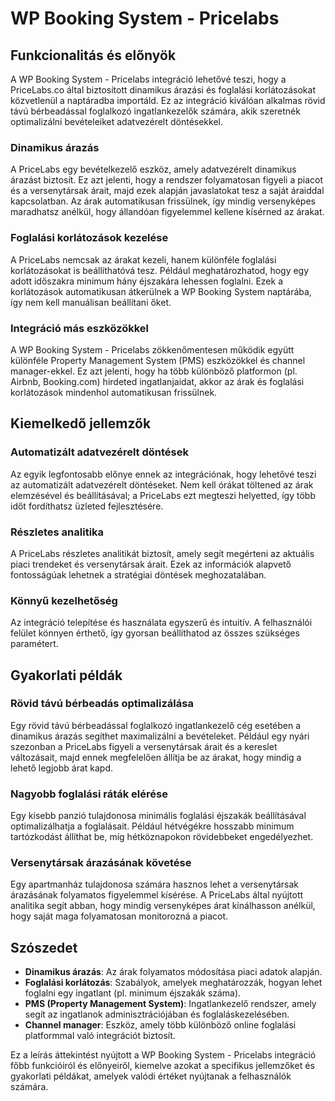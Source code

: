 # WP Booking System - Pricelabs

## Funkcionalitás és előnyök

A WP Booking System - Pricelabs integráció lehetővé teszi, hogy a PriceLabs.co által biztosított dinamikus árazási és foglalási korlátozásokat közvetlenül a naptáradba importáld. Ez az integráció kiválóan alkalmas rövid távú bérbeadással foglalkozó ingatlankezelők számára, akik szeretnék optimalizálni bevételeiket adatvezérelt döntésekkel.

### Dinamikus árazás

A PriceLabs egy bevételkezelő eszköz, amely adatvezérelt dinamikus árazást biztosít. Ez azt jelenti, hogy a rendszer folyamatosan figyeli a piacot és a versenytársak árait, majd ezek alapján javaslatokat tesz a saját áraiddal kapcsolatban. Az árak automatikusan frissülnek, így mindig versenyképes maradhatsz anélkül, hogy állandóan figyelemmel kellene kísérned az árakat.

### Foglalási korlátozások kezelése

A PriceLabs nemcsak az árakat kezeli, hanem különféle foglalási korlátozásokat is beállíthatóvá tesz. Például meghatározhatod, hogy egy adott időszakra minimum hány éjszakára lehessen foglalni. Ezek a korlátozások automatikusan átkerülnek a WP Booking System naptárába, így nem kell manuálisan beállítani őket.

### Integráció más eszközökkel

A WP Booking System - Pricelabs zökkenőmentesen működik együtt különféle Property Management System (PMS) eszközökkel és channel manager-ekkel. Ez azt jelenti, hogy ha több különböző platformon (pl. Airbnb, Booking.com) hirdeted ingatlanjaidat, akkor az árak és foglalási korlátozások mindenhol automatikusan frissülnek.

## Kiemelkedő jellemzők

### Automatizált adatvezérelt döntések

Az egyik legfontosabb előnye ennek az integrációnak, hogy lehetővé teszi az automatizált adatvezérelt döntéseket. Nem kell órákat töltened az árak elemzésével és beállításával; a PriceLabs ezt megteszi helyetted, így több időt fordíthatsz üzleted fejlesztésére.

### Részletes analitika

A PriceLabs részletes analitikát biztosít, amely segít megérteni az aktuális piaci trendeket és versenytársak árait. Ezek az információk alapvető fontosságúak lehetnek a stratégiai döntések meghozatalában.

### Könnyű kezelhetőség

Az integráció telepítése és használata egyszerű és intuitív. A felhasználói felület könnyen érthető, így gyorsan beállíthatod az összes szükséges paramétert.

## Gyakorlati példák

### Rövid távú bérbeadás optimalizálása

Egy rövid távú bérbeadással foglalkozó ingatlankezelő cég esetében a dinamikus árazás segíthet maximalizálni a bevételeket. Például egy nyári szezonban a PriceLabs figyeli a versenytársak árait és a kereslet változásait, majd ennek megfelelően állítja be az árakat, hogy mindig a lehető legjobb árat kapd.

### Nagyobb foglalási ráták elérése

Egy kisebb panzió tulajdonosa minimális foglalási éjszakák beállításával optimalizálhatja a foglalásait. Például hétvégékre hosszabb minimum tartózkodást állíthat be, míg hétköznapokon rövidebbeket engedélyezhet.

### Versenytársak árazásának követése

Egy apartmanház tulajdonosa számára hasznos lehet a versenytársak árazásának folyamatos figyelemmel kísérése. A PriceLabs által nyújtott analitika segít abban, hogy mindig versenyképes árat kínálhasson anélkül, hogy saját maga folyamatosan monitorozná a piacot.

## Szószedet

- **Dinamikus árazás**: Az árak folyamatos módosítása piaci adatok alapján.
- **Foglalási korlátozás**: Szabályok, amelyek meghatározzák, hogyan lehet foglalni egy ingatlant (pl. minimum éjszakák száma).
- **PMS (Property Management System)**: Ingatlankezelő rendszer, amely segít az ingatlanok adminisztrációjában és foglaláskezelésében.
- **Channel manager**: Eszköz, amely több különböző online foglalási platformmal való integrációt biztosít.

Ez a leírás áttekintést nyújtott a WP Booking System - Pricelabs integráció főbb funkcióiról és előnyeiről, kiemelve azokat a specifikus jellemzőket és gyakorlati példákat, amelyek valódi értéket nyújtanak a felhasználók számára.